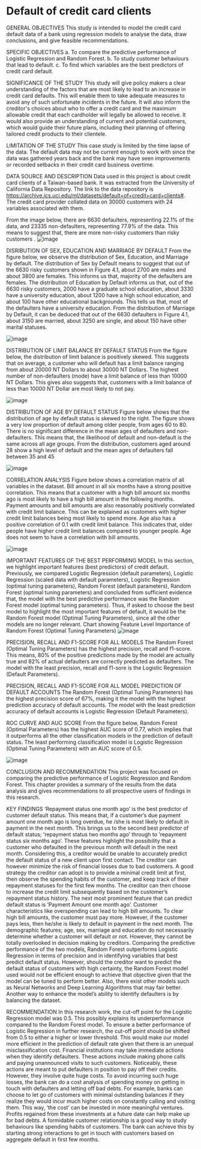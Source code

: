 # Default of credit card clients

GENERAL OBJECTIVES
This study is intended to model the credit card default data of a bank using regression models to analyse the data, draw conclusions, and give feasible recommendations.

SPECIFIC OBJECTIVES 
a. To compare the predictive performance of Logistic Regression and Random Forest.
b. To study customer behaviours that lead to default. 
c. To find which variables are the best predictors of credit card default. 

SIGNIFICANCE OF THE STUDY 
This study will give policy makers a clear understanding of the factors that are most likely to lead to an increase in credit card defaults. This will enable them to take adequate measures to avoid any of such unfortunate incidents in the future. It will also inform the creditor's choices about who to offer a credit card and the maximum allowable credit that each cardholder will legally be allowed to receive. It would also provide an understanding of current and potential customers, which would guide their future plans, including their planning of offering tailored credit products to their clientele. 

LIMITATION OF THE STUDY 
This case study is limited by the time lapse of the data. The default data may not be current enough to work with since the data was gathered years back and the bank may have seen improvements or recorded setbacks in their credit card business overtime.

DATA SOURCE AND DESCRIPTION
Data used in this project is about credit card clients of a Taiwan-based bank. It was extracted from the University of California Data Repository. The link to the data repository is  https://archive.ics.uci.edu/ml/datasets/default+of+credit+card+clients#. The credit card provider collated data on 30000 customers with 24 variables associated with them. 

From the image below, there are 6630 defaulters, representing 22.1% of the data, and 23335 non-defaulters, representing 77.9% of the data. This means to suggest that, there are more non-risky customers than risky customers
. 
![image](https://user-images.githubusercontent.com/68755583/156650077-f63b7a38-24dc-4ad3-b794-e9d94af49a3e.png)

DISRIBUTION OF SEX, EDUCATION AND MARRIAGE BY DEFAULT
From the figure below, we observe the distribution of Sex, Education, and Marriage by default. The distribution of Sex by Default means to suggest that out of the 6630 risky customers shown in Figure 4.1, about 2700 are males and about 3800 are females. This informs us that, majority of the defaulters are females. 
The distribution of Education by Default informs us that, out of the 6630 risky customers, 2000 have a graduate school education, about 3330 have a university education, about 1200 have a high school education, and about 100 have other educational backgrounds. This tells us that, most of the defaulters have a university education.
From the distribution of Marriage by Default, it can be deduced that out of the 6630 defaulters in Figure 4.1, about 3150 are married, about 3250 are single, and about 150 have other marital statuses.

![image](https://user-images.githubusercontent.com/68755583/156650853-6f2296f8-7cea-4843-b69a-29361ffd20dc.png)

DISTRIBUTION OF LIMIT BALANCE BY DEFAULT STATUS
From the figure below, the distribution of limit balance is positively skewed. This suggests that on average, a customer who will default has a limit balance ranging from about 20000 NT Dollars to about 30000 NT Dollars. The highest number of non-defaulters (mode) have a limit balance of less than 10000 NT Dollars. This gives also suggests that, customers with a limit balance of less than 10000 NT Dollar are most likely to not pay.

![image](https://user-images.githubusercontent.com/68755583/156651035-b169c02c-dea4-43d8-ae27-db496326429c.png)

DISTRIBUTION OF AGE BY DEFAULT STATUS
Figure below shows that the distribution of age by default status is skewed to the right. The figure shows a very low proportion of default among older people, from ages 60 to 80. There is no significant difference in the mean ages of defaulters and non-defaulters. This means that, the likelihood of default and non-default is the same across all age groups. From the distribution, customers aged around 28 show a high level of default and the mean ages of defaulters fall between 35 and 45

![image](https://user-images.githubusercontent.com/68755583/156651133-566109ed-a8fd-4290-ac13-d6e453abf19d.png)

CORRELATION ANALYSIS
Figure below shows a correlation matrix of all variables in the dataset. Bill amount in all six months have a strong positive correlation. This means that a customer with a high bill amount six months ago is most likely to have a high bill amount in the following months. Payment amounts and bill amounts are also reasonably positively correlated with credit limit balance. This can be explained as customers with higher credit limit balances being most likely to spend more. Age also has a positive correlation of 0.1 with credit limit balance. This indicates that, older people have higher credit limit balances compared to younger people. Age does not seem to have a correlation with bill amounts.

![image](https://user-images.githubusercontent.com/68755583/156651342-a1125720-9c9d-475e-8fa0-a65fd26a7c80.png)

IMPORTANT FEATURES OF THE BEST PERFORMING MODEL
In this section, we highlight important features (best predictors) of credit default. Previously, we compared Logistic Regression (default parameters), Logistic Regression (scaled data with default parameters), Logistic Regression (optimal tuning parameters), Random Forest (default parameters), Random Forest (optimal tuning parameters) and concluded from sufficient evidence that, the model with the best predictive performance was the Random Forest model (optimal tuning parameters). Thus, if asked to choose the best model to highlight the most important features of default, it would be the Random Forest model (Optimal Tuning Parameters), since all the other models are no longer relevant.
Chart showing Feature Level Importance of Random Forest (Optimal Tuning Parameters)
![image](https://user-images.githubusercontent.com/68755583/156651500-d0d9948f-c99f-426c-b173-74555693ebd2.png)

PRECISION, RECALL AND F1-SCORE FOR ALL MODELS
The Random Forest (Optimal Tuning Parameters) has the highest precision, recall and f1-score. This means, 80% of the positive predictions made by the model are actually true and 82% of actual defaulters are correctly predicted as defaulters.
The model with the least precision, recall and f1-sore is the Logistic Regression (Default Parameters).

PRECISION, RECALL AND F1-SCORE FOR ALL MODEL PREDICTION OF DEFAULT ACCOUNTS
The Random Forest (Optimal Tuning Parameters) has the highest precision score of 67%, making it the model with the highest prediction accuracy of default accounts.
The model with the least prediction accuracy of default accounts is Logistic Regression (Default Parameters).

ROC CURVE AND AUC SCORE 
From the figure below, Random Forest (Optimal Parameters) has the highest AUC score of 0.77, which implies that it outperforms all the other classification models in the prediction of default status. The least performing classification model is Logistic Regression (Optimal Tuning Parameters) with an AUC score of 0.5.

![image](https://user-images.githubusercontent.com/68755583/156652459-0bb4d97f-002a-42bb-bc26-b85f53e86069.png)


CONCLUSION AND RECOMMENDATION
This project was focused on comparing the predictive performance of Logistic Regression and Random Forest. This chapter provides a summary of the results from the data analysis and gives recommendations to all prospective users of findings in this research.

KEY FINDINGS
‘Repayment status one month ago’ is the best predictor of customer default status. This means that, if a customer’s due payment amount one month ago is long overdue, he /she is most likely to default in payment in the next month. This brings us to the second best predictor of default status; ‘repayment status two months ago’ through to ‘repayment status six months ago’. These features highlight the possibility that a customer who defaulted in the previous month will default in the next month. Considering this, a creditor would be unable to accurately predict the default status of a new client upon first contact. The creditor can however minimize the risk of financial losses due to bad customers. A good strategy the creditor can adopt is to provide a minimal credit limit at first, then observe the spending habits of the customer, and keep track of their repayment statuses for the first few months. The creditor can then choose to increase the credit limit subsequently based on the customer’s repayment status history.
The next most prominent feature that can predict default status is ‘Payment Amount one month ago’. Customer characteristics like overspending can lead to high bill amounts. To clear high bill amounts, the customer must pay more. However, if the customer pays less, then he/she is likely to default in payment in the next month. The demographic features; age, sex, marriage and education do not necessarily determine whether a customer will default or not. However, they cannot be totally overlooked in decision making by creditors.
Comparing the predictive performance of the two models, Random Forest outperforms Logistic Regression in terms of precision and in identifying variables that best predict default status. However, should the creditor want to predict the default status of customers with high certainty, the Random Forest model used would not be efficient enough to achieve that objective given that the model can be tuned to perform better. Also, there exist other models such as Neural Networks and Deep Learning Algorithms that may fair better. Another way to enhance the model’s ability to identify defaulters is by balancing the dataset. 

RECOMMENDATION
In this research work, the cut-off point for the Logistic Regression model was 0.5. This possibly explains its underperformance compared to the Random Forest model. To ensure a better performance of Logistic Regression in further research, the cut-off point should be shifted from 0.5 to either a higher or lower threshold. This would make our model more efficient in the prediction of default rate given that there is an unequal misclassification cost.
Financial institutions may take immediate actions when they identify defaulters. These actions include making phone calls and paying unannounced visits to such customers. Noticeably, these actions are meant to put defaulters in position to pay off their credits. However, they involve quite huge costs. To avoid incurring such huge losses, the bank can do a cost analysis of spending money on getting in touch with defaulters and letting off bad debts. For example, banks can choose to let go of customers with minimal outstanding balances if they realize they would incur much higher costs on constantly calling and visiting them. This way, ‘the cost’ can be invested in more meaningful ventures. Profits regained from these investments at a future date can help make up for bad debts.
A formidable customer relationship is a good way to study behaviours like spending habits of customers. The bank can achieve this by starting strong interactions to get in touch with customers based on aggregate default in first few months.





